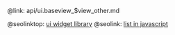 @link: api/ui.baseview_$view_other.md

@seolinktop: [ui widget library](https://webix.com)
@seolink: [list in javascript](https://webix.com/widget/list/)